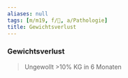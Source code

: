 ```yaml
---
aliases: null
tags: [m/m19, f/🦀, a/Pathologie]
title: Gewichtsverlust
---
```

### Gewichtsverlust
> Ungewollt >10% KG in 6 Monaten
